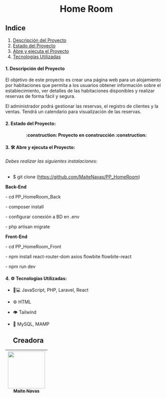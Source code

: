 
<h1 align="center"> Home Room </h1>

  ## Indice
1. [Descripción del Proyecto](#descripcion-proyecto)
2. [Estado del Proyecto](#estado-proyecto)
3. [Abre y ejecuta el Proyecto](#abre-y-ejecuta)
4. [Tecnologías Utilizadas](#tecnologias-utilizadas)


<h4> 1. Descripción del Proyecto </h4>
  <p>  El objetivo de este proyecto es crear una página web para un alojamiento por habitaciones que permita a los usuarios obtener información sobre el establecimiento, ver detalles de las habitaciones disponibles y realizar reservas de forma fácil y segura.
  </p> 
  <p>  El administrador podrá gestionar las reservas, el registro de clientes y la ventas. Tendrá un calendario para visualización de las reservas.
  </p>
  
<h4> 2. Estado del Proyecto:  </h4>
  <h4 align="center">  :construction: Proyecto en construcción :construction:  </h4> 
  
<h4> 3.  🛠️ Abre y ejecuta el Proyecto:</h4>
  <h6> Debes realizar las siguientes instalaciones:</h6>
     
  - $ git clone (https://github.com/MaiteNavas/PP_HomeRoom)
  <p><strong>Back-End</strong></p>
    <p>- cd PP_HomeRoom_Back</p>
    <p>- composer install</p>
    <p>- configurar conexión a BD en .env</p>
    <p>- php artisan migrate</p>
    

  <p><strong>Front-End</strong></p>
    <p>- cd PP_HomeRoom_Front</p>
    <p>- npm install react-router-dom axios flowbite flowbite-react</p>
    <p>- npm run dev</p>

<h4> 4. ⚙️ Tecnologías Utilizadas:</h4>

- 👨💻 JavaScript, PHP, Laravel, React
- ⚙️ HTML
- 👁️ Tailwind
- 💽 MySQL, MAMP


   ## Creadora

|[<img src="https://avatars.githubusercontent.com/u/132447016?v=4" width=115><br><sub>Maite Navas</sub>](https://github.com/MaiteNavas) 
| :---: |
 

